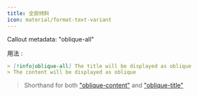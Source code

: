```yaml
---
title: 全部倾斜
icon: material/format-text-variant
---
```


Callout metadata: "oblique-all"

用法 :

```md
> [!info|oblique-all] The title will be displayed as oblique
> The content will be displayed as oblique
```
> Shorthand for both ["oblique-content"](../content-styling/page-9.md)
> and ["oblique-title"](../title-styling/page-19.md)

